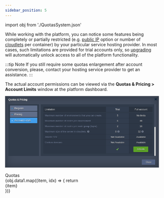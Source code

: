 ```yaml
---
sidebar_position: 5
---
```


import obj from './QuotasSystem.json'

While working with the platform, you can notice some features being completely or partially restricted (e.g. [public IP](https://cloudmydc.com/) option or number of [cloudlets](https://cloudmydc.com/) per container) by your particular service hosting provider. In most cases, such limitations are provided for trial accounts only, so [upgrading](https://cloudmydc.com/) will automatically unlock access to all of the platform functionality.

:::tip Note
If you still require some quotas enlargement after account conversion, please, contact your hosting service provider to get an assistance.
:::

The actual account permissions can be viewed via the **Quotas & Pricing > Account Limits** window at the platform dashboard.

<div style={{
    display:'flex',
    justifyContent: 'center',
    margin: '0 0 1rem 0'
}}>

![Locale Dropdown](./img/QuotasSystem/01-quotas-and-pricing-account-limits.png)

</div>

<div>
<div style={{
    width: '100%',
    color: 'var(--table-color-primary)',
    background: 'var(--table-bg-primary-t2)', 
    display: 'flex', 
    alignItems: 'center', 
    justifyContent: 'center',
    padding: '20px'
}}>
    Quotas
</div>
{obj.data1.map((item, idx) => {
    return <div key={idx} style={{ background: 'var(--table-bg-primary-t1)', padding: '10px', borderBottom: '2px solid #fff'}}>
    {item}
</div>
})}
</div>
